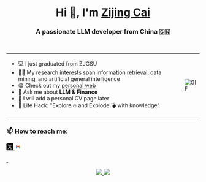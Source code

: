 <h1 align="center">Hi 👋, I'm <a href="https://aaronzijingcai.github.io/" target="blank">Zijing Cai</a></h1>

<h3 align="center">A passionate LLM developer from China 🇨🇳</h3>

<br/>





<table>
  <tr>
    <td>
      <ul>
        <li>💻 I just graduated from ZJGSU</li>
        <li>👨‍💻 My research interests span information retrieval, data mining, and artificial general intelligence</li>
        <li>😁 Check out my <a href="https://aaronzijingcai.github.io/">personal web</a></li>
        <li>💬 Ask me about <strong>LLM & Finance</strong></li>
        <li>📄 I will add a personal CV page later</li>
        <li>🎯 Life Hack: "Explore 🔥 and Explode 💣 with knowledge"</li>
      </ul>
    </td>
    <td>
      <img src="https://media.giphy.com/media/SWoSkN6DxTszqIKEqv/giphy.gif" alt="GIF" style="width: 400px; height: auto;">
    </td>
  </tr>
</table>



<h3> 📫 How to reach me: </h3>

<p align="left">
    <a href="https://x.com/Zijing_Cai_"> <img src="pic/twitter.png" width="3.5%"/>
    <a href="aaron.zijingcai@gmail.com"> <img src="pic/google.png" width="3.5%"/>
</p>&nbsp;

<p align="center">
   <a href="https://github.com/Aaronzijingcai">
      <img height="165em" src="https://github-readme-stats.vercel.app/api?username=Aaronzijingcai&theme=buefy&show_icons=true" />
   </a>
   <a href="https://github.com/Aaronzijingcai">
      <img height="165em" src="https://github-readme-stats.vercel.app/api/top-langs/?username=Aaronzijingcai&theme=buefy&layout=compact" />
   </a>
</p>
